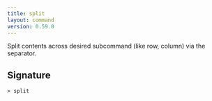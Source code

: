 ```yaml
---
title: split
layout: command
version: 0.59.0
---
```


Split contents across desired subcommand (like row, column) via the separator.

## Signature

```> split ```
